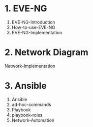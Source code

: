 # 1. EVE-NG

1. EVE-NG-Introduction
2. How-to-use-EVE-NG
3. EVE-NG-Implementation

# 2. Network Diagram
Network-Implementation

# 3. Ansible
1. Ansible
2. ad-hoc-commands
3. Playbook
4. playbook-roles
5. Network-Automation
